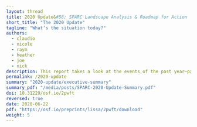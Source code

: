 ```yaml
---
layout: thread
title: 2020 Update&#58; SPARC Landscape Analysis & Roadmap for Action
short_title: "The 2020 Update"
tagline: "What’s the situation today?"
authors:
  - claudio
  - nicole
  - raym
  - heather
  - joe
  - nick
description: This report takes a look at the events of the past year—particularly the global COVID health crisis and its resulting economic impact—and provides updates on the academic publishing market landscape and the status of the key companies involved.
permalink: /2020-update
summary: "2020-update/executive-summary"
summary_pdf: "/media/posts/SPARC-2020-Update-Summary.pdf"
doi: 10.31229/osf.io/2pwft
reversed: true
date: 2020-06-22
pdf: "https://osf.io/preprints/lissa/2pwft/download"
weight: 5
---
```

